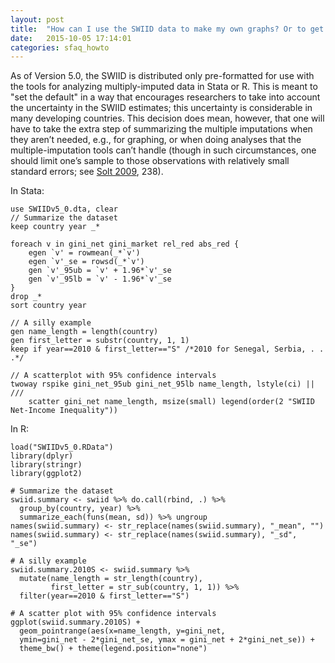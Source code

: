```yaml
---
layout: post
title:  "How can I use the SWIID data to make my own graphs? Or to get the data in the old mean-plus-standard-error format?"
date:   2015-10-05 17:14:01
categories: sfaq_howto
---
```


As of Version 5.0, the SWIID is distributed only pre-formatted for use with the tools for analyzing multiply-imputed data in Stata or R. This is meant to "set the default" in a way that encourages researchers to take into account the uncertainty in the SWIID estimates; this uncertainty is considerable in many developing countries. This decision does mean, however, that one will have to take the extra step of summarizing the multiple imputations when they aren’t needed, e.g., for graphing, or when doing analyses that the multiple-imputation tools can’t handle (though in such circumstances, one should limit one’s sample to those observations with relatively small standard errors; see [Solt 2009](../papers/Solt2009), 238).

In Stata:

    use SWIIDv5_0.dta, clear
    // Summarize the dataset
    keep country year _*
    
    foreach v in gini_net gini_market rel_red abs_red {
        egen `v' = rowmean(_*`v')
        egen `v'_se = rowsd(_*`v')
        gen `v'_95ub = `v' + 1.96*`v'_se
        gen `v'_95lb = `v' - 1.96*`v'_se
    }
    drop _*
    sort country year
    
    // A silly example
    gen name_length = length(country)
    gen first_letter = substr(country, 1, 1)
    keep if year==2010 & first_letter=="S" /*2010 for Senegal, Serbia, . . .*/
    
    // A scatterplot with 95% confidence intervals
    twoway rspike gini_net_95ub gini_net_95lb name_length, lstyle(ci) || ///
        scatter gini_net name_length, msize(small) legend(order(2 "SWIID Net-Income Inequality")) 

In R: 

    load("SWIIDv5_0.RData")
    library(dplyr)
    library(stringr)
    library(ggplot2)
    
    # Summarize the dataset
    swiid.summary <- swiid %>% do.call(rbind, .) %>% 
      group_by(country, year) %>% 
      summarize_each(funs(mean, sd)) %>% ungroup
    names(swiid.summary) <- str_replace(names(swiid.summary), "_mean", "")
    names(swiid.summary) <- str_replace(names(swiid.summary), "_sd", "_se")

    # A silly example
    swiid.summary.2010S <- swiid.summary %>% 
      mutate(name_length = str_length(country),
             first_letter = str_sub(country, 1, 1)) %>% 
      filter(year==2010 & first_letter=="S")

    # A scatter plot with 95% confidence intervals
    ggplot(swiid.summary.2010S) + 
      geom_pointrange(aes(x=name_length, y=gini_net, 
      ymin=gini_net - 2*gini_net_se, ymax = gini_net + 2*gini_net_se)) +
      theme_bw() + theme(legend.position="none")
      